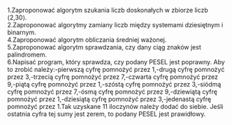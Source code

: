 1.Zaproponować algorytm szukania liczb doskonałych w zbiorze liczb ⟨2,30⟩.   
2.Zaproponować   algorytmy   zamiany   liczb   między   systemami   dziesiętnym   i   binarnym.  
4.Zaproponować algorytm obliczania średniej ważonej.    
5.Zaproponować algorytm sprawdzania, czy dany ciąg znaków jest palindromem.   
6.Napisać program, który sprawdza, czy podany PESEL jest poprawny. Aby to zrobić należy:-pierwszą cyfrę pomnożyć przez 1,-drugą cyfrę pomnożyć przez 3,-trzecią cyfrę pomnożyć przez 7,-czwarta cyfrę pomnożyć przez 9,-piątą cyfrę pomnożyć przez 1,-szóstą cyfrę pomnożyć przez 3,-siódmą cyfrę pomnożyć przez 7,-ósmą cyfrę pomnożyć przez 9,-dziewiątą cyfrę pomnożyć przez 1,-dziesiątą cyfrę pomnożyć przez 3,-jedenastą cyfrę pomnożyć przez 1.Tak uzyskane 11 iloczynów należy dodać do siebie. Jeśli ostatnia cyfra tej sumy jest zerem, to podany PESEL jest prawidłowy.  